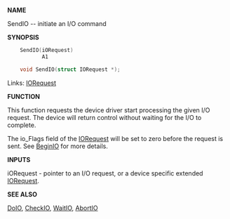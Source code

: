
**NAME**

SendIO -- initiate an I/O command

**SYNOPSIS**

```c
    SendIO(iORequest)
           A1

    void SendIO(struct IORequest *);

```
Links: [IORequest](_0094) 

**FUNCTION**

This function requests the device driver start processing the given
I/O request.  The device will return control without waiting for
the I/O to complete.

The io_Flags field of the [IORequest](_0094) will be set to zero before the
request is sent.  See [BeginIO](_04CB) for more details.

**INPUTS**

iORequest - pointer to an I/O request, or a device specific
extended [IORequest](_0094).

**SEE ALSO**

[DoIO](DoIO), [CheckIO](CheckIO), [WaitIO](WaitIO), [AbortIO](_04F7)
